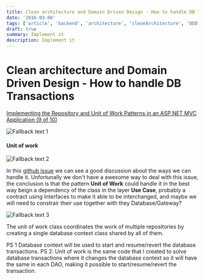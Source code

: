 ```yaml
---
title: Clean architecture and Domain Driven Design - How to handle DB Transactions
date: '2016-03-08'
tags: ['article', 'backend', 'architecture', 'cleanArchitecture', 'DDD', 'domainDrivenDesign', 'transaction', 'unitOfWork', 'read', 'withResume']
draft: true
summary: Implement it
description: Implement it
---
```


# Clean architecture and Domain Driven Design - How to handle DB Transactions

[Implementing the Repository and Unit of Work Patterns in an ASP.NET MVC Application (9 of 10)](https://learn.microsoft.com/en-us/aspnet/mvc/overview/older-versions/getting-started-with-ef-5-using-mvc-4/implementing-the-repository-and-unit-of-work-patterns-in-an-asp-net-mvc-application)

![Fallback text 1](/static/assets/pasted-image-20230101191301.png)

#### Unit of work

![Fallback text 2](/static/assets/pasted-image-20230107145519.png)

In this [github issue](https://github.com/mattia-battiston/clean-architecture-example/issues/1) we can see a good discussion about the ways we can handle it. Unfortunally we don't have a awesome way to deal with this issue, the conclusion is that the pattern **Unit of Work** could handle it in the best way beign a dependency of the class in the layer **Use Case**, probably a contract using Interfaces to make it able to be interchanged, and maybe we will need to constrair their use together with they Database/Gateway?

![Fallback text 3](/static/assets/pasted-image-20230107181621.png)

The unit of work class coordinates the work of multiple repositories by creating a single database context class shared by all of them.

PS 1 Database context will be used to start and resume/revert the database transactions.
PS 2: Unit of work is the same code that I created to solve database transactions where it changes the database context so it will have the same in each DAO, making it possible to start/resume/revert the transaction.